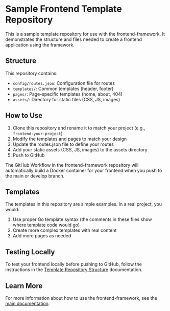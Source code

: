 # Sample Frontend Template Repository

This is a sample template repository for use with the frontend-framework. It demonstrates the structure and files needed to create a frontend application using the framework.

## Structure

This repository contains:

- `config/routes.json`: Configuration file for routes
- `templates/`: Common templates (header, footer)
- `pages/`: Page-specific templates (home, about, 404)
- `assets/`: Directory for static files (CSS, JS, images)

## How to Use

1. Clone this repository and rename it to match your project (e.g., `frontend-your-project`)
2. Modify the templates and pages to match your design
3. Update the routes.json file to define your routes
4. Add your static assets (CSS, JS, images) to the assets directory
5. Push to GitHub

The GitHub Workflow in the frontend-framework repository will automatically build a Docker container for your frontend when you push to the main or develop branch.

## Templates

The templates in this repository are simple examples. In a real project, you would:

1. Use proper Go template syntax (the comments in these files show where template code would go)
2. Create more complex templates with real content
3. Add more pages as needed

## Testing Locally

To test your frontend locally before pushing to GitHub, follow the instructions in the [Template Repository Structure](../template-repository-structure.md) documentation.

## Learn More

For more information about how to use the frontend-framework, see the [main documentation](../../README.md).